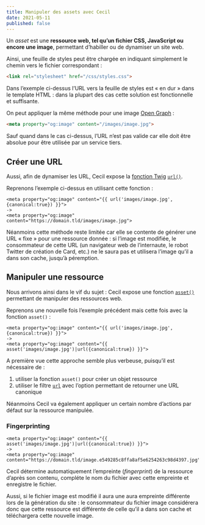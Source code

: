 ```yaml
---
title: Manipuler des assets avec Cecil
date: 2021-05-11
published: false
---
```


Un _asset_ est une **ressource web, tel qu’un fichier CSS, JavaScript ou encore une image**, permettant d’habiller ou de dynamiser un site web.

Ainsi, une feuille de styles peut être chargée en indiquant simplement le chemin vers le fichier correspondant :

```html
<link rel="stylesheet" href="/css/styles.css">
```

Dans l’exemple ci-dessus l’URL vers la feuille de styles est « en dur » dans le template HTML : dans la plupart des cas cette solution est fonctionnelle et suffisante.

On peut appliquer la même méthode pour une image [Open Graph](https://opengraphprotocol.org) :

```html
<meta property="og:image" content="/images/image.jpg">
```

Sauf quand dans le cas ci-dessus, l’URL n’est pas valide car elle doit être absolue pour être utilisée par un service tiers.

## Créer une URL

Aussi, afin de dynamiser les URL, Cecil expose la [fonction Twig](https://twig.symfony.com/doc/2.x/templates.html#functions) [`url()`](https://cecil.app/documentation/templates/#url).

Reprenons l’exemple ci-dessus en utilisant cette fonction :

```twig
<meta property="og:image" content="{{ url('images/image.jpg',{canonical:true}) }}">
->
<meta property="og:image" content="https://domain.tld/images/image.jpg">
```

Néanmoins cette méthode reste limitée car elle se contente de générer une URL « fixe » pour une ressource donnée : si l’image est modifiée, le consommateur de cette URL (un navigateur web de l’internaute, le robot Twitter de création de Card, etc.) ne le saura pas et utilisera l’image qu’il a dans son cache, jusqu’à péremption.

## Manipuler une ressource

Nous arrivons ainsi dans le vif du sujet : Cecil expose une fonction [`asset()`](https://cecil.app/documentation/templates/#asset) permettant de manipuler des ressources web.

Reprenons une nouvelle fois l’exemple précédent mais cette fois avec la fonction `asset()` :

```twig
<meta property="og:image" content="{{ url('images/image.jpg',{canonical:true}) }}">
->
<meta property="og:image" content="{{ asset('images/image.jpg')|url({canonical:true}) }}">
```

A première vue cette approche semble plus verbeuse, puisqu’il est nécessaire de :

1. utiliser la fonction `asset()` pour créer un objet ressource
2. utiliser le filtre [`url`](https://cecil.app/documentation/templates/#url-1) avec l’option permettant de retourner une URL canonique

Néanmoins Cecil va également appliquer un certain nombre d’actions par défaut sur la ressource manipulée.

### Fingerprinting

```twig
<meta property="og:image" content="{{ asset('images/image.jpg')|url({canonical:true}) }}">
->
<meta property="og:image" content="https://domain.tld/image.e549285c8ffa8af5e6254263c98d4397.jpg">
```

Cecil détermine automatiquement l’empreinte (_fingerprint_) de la ressource d’après son contenu, compléte le nom du fichier avec cette empreinte et enregistre le fichier.

Aussi, si le fichier image est modifié il aura une aura empreinte différente lors de la génération du site : le consommateur du fichier image considérera donc que cette ressource est différente de celle qu’il a dans son cache et téléchargera cette nouvelle image.

